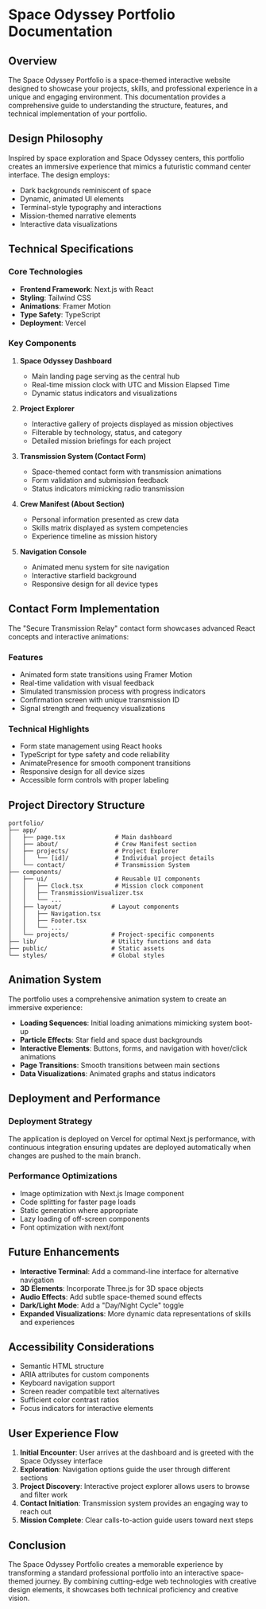# Space Odyssey Portfolio Documentation

## Overview

The Space Odyssey Portfolio is a space-themed interactive website designed to showcase your projects, skills, and professional experience in a unique and engaging environment. This documentation provides a comprehensive guide to understanding the structure, features, and technical implementation of your portfolio.

## Design Philosophy

Inspired by space exploration and Space Odyssey centers, this portfolio creates an immersive experience that mimics a futuristic command center interface. The design employs:

- Dark backgrounds reminiscent of space
- Dynamic, animated UI elements
- Terminal-style typography and interactions
- Mission-themed narrative elements
- Interactive data visualizations

## Technical Specifications

### Core Technologies

- **Frontend Framework**: Next.js with React
- **Styling**: Tailwind CSS
- **Animations**: Framer Motion
- **Type Safety**: TypeScript
- **Deployment**: Vercel

### Key Components

1. **Space Odyssey Dashboard**
   - Main landing page serving as the central hub
   - Real-time mission clock with UTC and Mission Elapsed Time
   - Dynamic status indicators and visualizations

2. **Project Explorer**
   - Interactive gallery of projects displayed as mission objectives
   - Filterable by technology, status, and category
   - Detailed mission briefings for each project

3. **Transmission System (Contact Form)**
   - Space-themed contact form with transmission animations
   - Form validation and submission feedback
   - Status indicators mimicking radio transmission

4. **Crew Manifest (About Section)**
   - Personal information presented as crew data
   - Skills matrix displayed as system competencies
   - Experience timeline as mission history

5. **Navigation Console**
   - Animated menu system for site navigation
   - Interactive starfield background
   - Responsive design for all device types

## Contact Form Implementation

The "Secure Transmission Relay" contact form showcases advanced React concepts and interactive animations:

### Features

- Animated form state transitions using Framer Motion
- Real-time validation with visual feedback
- Simulated transmission process with progress indicators
- Confirmation screen with unique transmission ID
- Signal strength and frequency visualizations

### Technical Highlights

- Form state management using React hooks
- TypeScript for type safety and code reliability
- AnimatePresence for smooth component transitions
- Responsive design for all device sizes
- Accessible form controls with proper labeling

## Project Directory Structure

```
portfolio/
├── app/
│   ├── page.tsx              # Main dashboard
│   ├── about/                # Crew Manifest section
│   ├── projects/             # Project Explorer
│   │   └── [id]/             # Individual project details 
│   └── contact/              # Transmission System
├── components/
│   ├── ui/                   # Reusable UI components
│   │   ├── Clock.tsx         # Mission clock component
│   │   ├── TransmissionVisualizer.tsx
│   │   └── ...
│   ├── layout/              # Layout components
│   │   ├── Navigation.tsx
│   │   ├── Footer.tsx
│   │   └── ...
│   └── projects/            # Project-specific components
├── lib/                     # Utility functions and data
├── public/                  # Static assets
└── styles/                  # Global styles
```

## Animation System

The portfolio uses a comprehensive animation system to create an immersive experience:

- **Loading Sequences**: Initial loading animations mimicking system boot-up
- **Particle Effects**: Star field and space dust backgrounds
- **Interactive Elements**: Buttons, forms, and navigation with hover/click animations
- **Page Transitions**: Smooth transitions between main sections
- **Data Visualizations**: Animated graphs and status indicators

## Deployment and Performance

### Deployment Strategy

The application is deployed on Vercel for optimal Next.js performance, with continuous integration ensuring updates are deployed automatically when changes are pushed to the main branch.

### Performance Optimizations

- Image optimization with Next.js Image component
- Code splitting for faster page loads
- Static generation where appropriate
- Lazy loading of off-screen components
- Font optimization with next/font

## Future Enhancements

- **Interactive Terminal**: Add a command-line interface for alternative navigation
- **3D Elements**: Incorporate Three.js for 3D space objects
- **Audio Effects**: Add subtle space-themed sound effects
- **Dark/Light Mode**: Add a "Day/Night Cycle" toggle
- **Expanded Visualizations**: More dynamic data representations of skills and experiences

## Accessibility Considerations

- Semantic HTML structure
- ARIA attributes for custom components
- Keyboard navigation support
- Screen reader compatible text alternatives
- Sufficient color contrast ratios
- Focus indicators for interactive elements

## User Experience Flow

1. **Initial Encounter**: User arrives at the dashboard and is greeted with the Space Odyssey interface
2. **Exploration**: Navigation options guide the user through different sections
3. **Project Discovery**: Interactive project explorer allows users to browse and filter work
4. **Contact Initiation**: Transmission system provides an engaging way to reach out
5. **Mission Complete**: Clear calls-to-action guide users toward next steps

## Conclusion

The Space Odyssey Portfolio creates a memorable experience by transforming a standard professional portfolio into an interactive space-themed journey. By combining cutting-edge web technologies with creative design elements, it showcases both technical proficiency and creative vision.